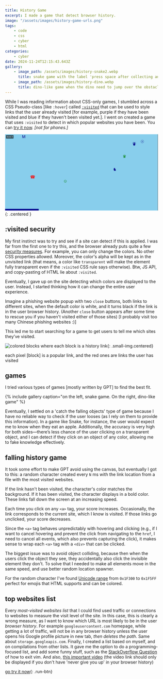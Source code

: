 ```yaml
---
title: History Game
excerpt: I made a game that detect browser history.
image: "/assets/images/history-game-urls.png"
tags:
    - code
    - css
    - cyber
    - html
categories:
    - cyber
date: 2024-11-24T12:15:43.643Z
gallery:
    - image_path: /assets/images/history-snake2.webp
      title: snake game with the label 'press space after collecting an apple'
    - image_path: /assets/images/history-dino.webp
      title: dino-like game when the dino need to jump over the obstacles
---
```

While I was reading information about CSS-only games, I stumbled across a CSS Pseudo-class [like `:hover`] called [`:visited`](https://developer.mozilla.org/en-US/docs/Web/CSS/:visited) that can be used to style links that the user already visited [for example, purple if they have been visited and blue if they haven't been visited yet.].
I went on created a game that uses `:visited` to detect in which popular websites you have been.
You can [try it now](/falling-history). *[not for phones.]*

![video screenshot of the history game where user click on falling characters](/assets/images/history-game-gif.gif){: .centered }


## :visited security
My first instinct was to try and see if a site can detect if this is applied. I was far from the first one to try this, and the browser already puts quite a few [security measures](https://developer.mozilla.org/en-US/docs/Web/CSS/Privacy_and_the_:visited_selector). For example, you can only change the colors. No other CSS properties allowed. Moreover, the color's alpha will be kept as in the unvisited link (that means, a color like `transparent` will make the element fully transparent even if the `:visited` CSS rule says otherwise). Btw, JS API, and copy-pasting of HTML lie about `:visited`.

Eventually, I gave up on the site detecting which colors are displayed to the user. Instead, I started thinking how it can change the entire user experience.

Imagine a phishing website popup with two `close` buttons, both links to different sites, when the default color is white, and it turns black if the link is in the user browser history. (Another `close` button appears after some time to rescue you if you haven't visited either of those sites) <offwhite>[I probably visit too many Chinese phishing websites :)] </offwhite>

This led me to start searching for a game to get users to tell me which sites they’ve visited.

![colored blocks where each block is a history link](/assets/images/history-image.webp){: .small-img.centered}
<figcaption class="caption-center">
each pixel [block] is a popular link, and the red ones are links the user has visited
</figcaption>

## games
I tried various types of games [mostly written by GPT] to find the best fit. 

{% include gallery caption="on the left, snake game. On the right, dino-like game" %} 

Eventually, I settled on a 'catch the falling objects' type of game because I have no reliable way to check if the user looses (as I rely on them to provide this information). In a game like Snake, for instance, the user would expect me to know when they eat an apple. Additionally, the accuracy is very high for both sides—there’s less chance of the user clicking on a transparent object, and I can detect if they click on an object of any color, allowing me to fake knowledge effectively.

## falling history game
It took some effort to make GPT avoid using the canvas, but eventually I got to this: a random character created every `N` ms with the link location from a file with the most visited websites.

If the link hasn't been visited, the character's color matches the background. If it has been visited, the character displays in a bold color. These links fall down the screen at an increasing speed.

Each time you click on any `<a>` tag, your score increases. Occasionally, the link corresponds to the current site, which I know is visited. If those links go unclicked, your score decreases.

Since the `<a>` tag behaves unpredictably with hovering and clicking (e.g., if I want to cancel hovering and prevent the click from navigating to the `href`, I need to cancel all events, which also prevents capturing the click), it makes sense to wrap each `<a>` tag with a `<div>` that can be clicked.

The biggest issue was to avoid object colliding, because then when the users click the object they see, they accidentally also click the invisible element they don't. To solve that I needed to make all elements move in the same speed, and use better random location spawner.

For the random character I've found [Unicode range](https://jrgraphix.net/r/Unicode/2600-26FF) from `0x1F300` to `0x1F5FF` perfect for emojis that HTML supports and can be colored.

## top websites list
Every *most-visited websites list* that I could find used traffic or connections to websites to measure the visit level of the site. In this case, this is clearly a wrong measure, as I want to know which URL is most likely to be in the user *browser history*. For example `googleusercontent.com` homepage, while getting a lot of traffic, will not be in any browser history unless the user opens his Google profile picture in new tab, *then deletes the path*. Same about `storage.googleapis.com`.
Finally, I created a list based on myself, and on compilations from other lists.
It gave me the option to do a programming-focused list, and add some funny stuff, such as the [StackOverflow Question](https://stackoverflow.com/questions/11828270/how-do-i-exit-vim) of how to exit vim. And also, <a class="rick" href="https://www.youtube.com/watch?v=dQw4w9WgXcQ">this important video</a>
<offwhite>(the video link should only be displayed if you don't have 'never give you up' in your browser history)</offwhite>



[go try it now](/falling-history){: .run-btn}